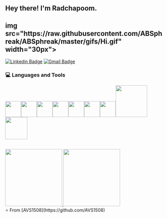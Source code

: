 
<h2> Hey there! I'm Radchapoom.</h2>

<h2>img src="https://raw.githubusercontent.com/ABSphreak/ABSphreak/master/gifs/Hi.gif" width="30px"></h2>

[![Linkedin Badge](https://img.shields.io/badge/-Pushpneet_Singh-blue?style=flat-square&logo=Linkedin&logoColor=white&link=https://www.linkedin.com/in/harshkumarkhatri/)](https://www.linkedin.com/in/pushpneet-singh-155a9015a/) 
[![Gmail Badge](https://img.shields.io/badge/-pushpneetsingh99@gmail.com-c14438?style=flat-square&logo=Gmail&logoColor=white&link=mailto:mailharshkhatri@gmail.com)](mailto:pushpneetsingh99@gmail.com)

<div>
  <h3> 💻 Languages and Tools </h3>
  <p>
   <img src="https://media.giphy.com/media/3rCcV6sC1o2GY/giphy.gif" width="50"><img src="https://media3.giphy.com/media/ln7z2eWriiQAllfVcn/200w.webp" width="50"><img src="https://i.giphy.com/media/LMt9638dO8dftAjtco/200.webp"   width="50"><img src="https://i.giphy.com/media/eNAsjO55tPbgaor7ma/200w.webp" width="50"><img src="https://i.giphy.com/media/IdyAQJVN2kVPNUrojM/200.webp" width="50"><img src="https://media3.giphy.com/media/kdFc8fubgS31b8DsVu/giphy.webp" width="50"><img src="https://media.giphy.com/media/SU2ic3wTfuC6JhD1lA/giphy.gif" width="50"><img src="https://media.giphy.com/media/kH1DBkPNyZPOk0BxrM/giphy.gif" width="100"><img src="https://media.giphy.com/media/SsCYf6DRFJrOpP0IoM/giphy.gif" width="70">
  <p>
</div> 
<br/>

<a href="https://github.com/AVS1508">
  <img height="180em" src="https://github-readme-stats.vercel.app/api?username=Radchapoom1009&theme=buefy&show_icons=true" />
  <img height="180em" src="https://github-readme-stats.vercel.app/api/top-langs/?username=Radchapoom1009&theme=buefy&layout=compact" />
</a>
<br/>
⭐️ From [AVS1508](https://github.com/AVS1508)
